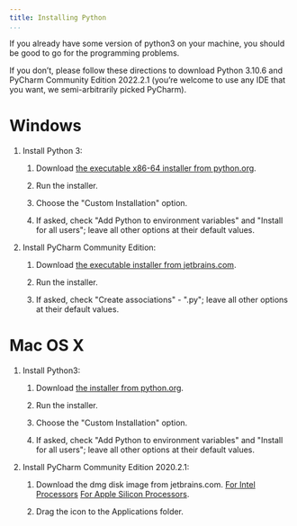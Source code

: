 ```yaml
---
title: Installing Python
...
```



If you already have some version of python3 on your machine, you should be good to go
for the programming problems.

If you don’t, please follow these directions to download Python 3.10.6 and
PyCharm Community Edition 2022.2.1 (you’re welcome to use any IDE that you want, we
semi-arbitrarily picked PyCharm).

# Windows

1.  Install Python 3:
    
    1.  Download [the executable x86-64 installer from python.org](https://www.python.org/ftp/python/3.10.6/python-3.10.6-amd64.exe).
    
    2.  Run the installer.
    
    3.  Choose the "Custom Installation" option.
    
    4.  If asked, check "Add Python to environment variables" and "Install for all users"; leave all other options at their default values.

2.  Install PyCharm Community Edition:
    
    1.  Download [the executable installer from jetbrains.com](https://www.jetbrains.com/pycharm/download/download-thanks.html?platform=windows&code=PCC).
    
    2.  Run the installer.
    
    3.  If asked, check "Create associations" - ".py"; leave all other options at their default values.
    
# Mac OS X

1.  Install Python3:
    
    1.  Download [the installer from python.org](https://www.python.org/ftp/python/3.10.6/python-3.10.6-macos11.pkg).
    
    2.  Run the installer.
    
    3.  Choose the "Custom Installation" option.
    
    4.  If asked, check "Add Python to environment variables" and "Install for all users"; leave all other options at their default values.

2.  Install PyCharm Community Edition 2020.2.1:
    
    1.  Download the dmg disk image from jetbrains.com. [For Intel Processors](https://www.jetbrains.com/pycharm/download/download-thanks.html?platform=mac&code=PCC) [For Apple Silicon Processors](https://www.jetbrains.com/pycharm/download/download-thanks.html?platform=macM1&code=PCC).
    
    2.  Drag the icon to the Applications folder.
    
